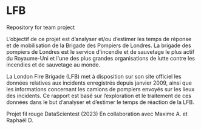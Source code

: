 # LFB
Repository for team project

L’objectif de ce projet est d’analyser et/ou d’estimer les temps de réponse et de mobilisation de la Brigade des Pompiers de Londres. La brigade des pompiers de Londres est le service d'incendie et de sauvetage le plus actif du Royaume-Uni et l'une des plus grandes organisations de lutte contre les incendies et de sauvetage au monde.

La London Fire Brigade (LFB) met à disposition sur son site officiel les données relatives aux incidents enregistrés depuis janvier 2009, ainsi que les informations concernant les camions de pompiers envoyés sur les lieux des incidents. Ce rapport est basé sur l’exploration et le traitement de ces données dans le but d’analyser et d’estimer le temps de réaction de la LFB. 

Projet fil rouge DataScientest (2023)
En collaboration avec Maxime A. et Raphaël D.